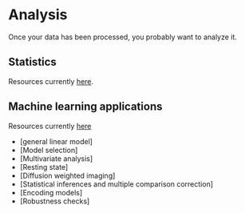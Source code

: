 # Analysis

Once your data has been processed, you probably want to analyze it.

## Statistics
Resources currently [here](statistics.md#Statistics).

## Machine learning applications
Resources currently [here](machine_and_deep_learning.md#Machine-learning-and-deep-learning)

* [general linear model]
* [Model selection]
* [Multivariate analysis]
* [Resting state]
* [Diffusion weighted imaging]
* [Statistical inferences and multiple comparison correction]
* [Encoding models]
* [Robustness checks]
